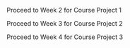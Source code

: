 Proceed to Week 2 for Course Project 1

Proceed to Week 3 for Course Project 2

Proceed to Week 4 for Course Project 3